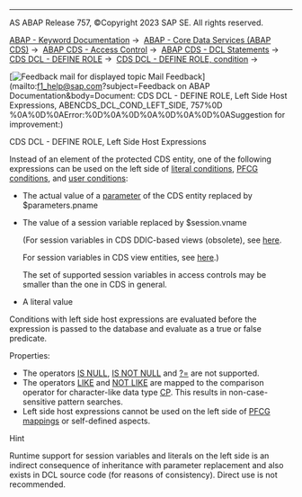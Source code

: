   

* * *

AS ABAP Release 757, ©Copyright 2023 SAP SE. All rights reserved.

[ABAP - Keyword Documentation](https://help.sap.com/doc/abapdocu_757_index_htm/7.57/en-US/abenabap.htm) →  [ABAP - Core Data Services (ABAP CDS)](https://help.sap.com/doc/abapdocu_757_index_htm/7.57/en-US/abencds.htm) →  [ABAP CDS - Access Control](https://help.sap.com/doc/abapdocu_757_index_htm/7.57/en-US/abencds_access_control.htm) →  [ABAP CDS - DCL Statements](https://help.sap.com/doc/abapdocu_757_index_htm/7.57/en-US/abencds_f1_dcl_syntax.htm) →  [CDS DCL - DEFINE ROLE](https://help.sap.com/doc/abapdocu_757_index_htm/7.57/en-US/abencds_f1_define_role.htm) →  [CDS DCL - DEFINE ROLE, condition](https://help.sap.com/doc/abapdocu_757_index_htm/7.57/en-US/abencds_dcl_role_conditions.htm) → 

 [![](Mail.gif?object=Mail.gif&sap-language=EN "Feedback mail for displayed topic") Mail Feedback](mailto:f1_help@sap.com?subject=Feedback on ABAP Documentation&body=Document: CDS DCL - DEFINE ROLE, Left Side Host Expressions, ABENCDS_DCL_COND_LEFT_SIDE, 757%0D
%0A%0D%0AError:%0D%0A%0D%0A%0D%0A%0D%0ASuggestion for improvement:)

CDS DCL - DEFINE ROLE, Left Side Host Expressions

Instead of an element of the protected CDS entity, one of the following expressions can be used on the left side of [literal conditions](https://help.sap.com/doc/abapdocu_757_index_htm/7.57/en-US/abencds_f1_cond_literal.htm), [PFCG conditions](https://help.sap.com/doc/abapdocu_757_index_htm/7.57/en-US/abencds_f1_cond_pfcg.htm), and [user conditions](https://help.sap.com/doc/abapdocu_757_index_htm/7.57/en-US/abencds_f1_cond_user.htm):

-   The actual value of a [parameter](https://help.sap.com/doc/abapdocu_757_index_htm/7.57/en-US/abencds_f1_param.htm) of the CDS entity replaced by $parameters.pname
-   The value of a session variable replaced by $session.vname
    
    (For session variables in CDS DDIC-based views (obsolete), see [here](https://help.sap.com/doc/abapdocu_757_index_htm/7.57/en-US/abencds_session_variable_v1.htm).
    
    For session variables in CDS view entities, see [here](https://help.sap.com/doc/abapdocu_757_index_htm/7.57/en-US/abencds_session_variable_v2.htm).)
    
    The set of supported session variables in access controls may be smaller than the one in CDS in general.
    
-   A literal value

Conditions with left side host expressions are evaluated before the expression is passed to the database and evaluate as a true or false predicate.

Properties:

-   The operators [IS NULL](https://help.sap.com/doc/abapdocu_757_index_htm/7.57/en-US/abencds_cond_expr_null_v2.htm), [IS NOT NULL](https://help.sap.com/doc/abapdocu_757_index_htm/7.57/en-US/abencds_cond_expr_null_v2.htm) and [?=](https://help.sap.com/doc/abapdocu_757_index_htm/7.57/en-US/abapmove_cast.htm) are not supported.
-   The operators [LIKE](https://help.sap.com/doc/abapdocu_757_index_htm/7.57/en-US/abencds_f1_cond_literal.htm) and [NOT LIKE](https://help.sap.com/doc/abapdocu_757_index_htm/7.57/en-US/abencds_f1_cond_literal.htm) are mapped to the comparison operator for character-like data type [CP](https://help.sap.com/doc/abapdocu_757_index_htm/7.57/en-US/abenlogexp_strings.htm). This results in non-case-sensitive pattern searches.
-   Left side host expressions cannot be used on the left side of [PFCG mappings](https://help.sap.com/doc/abapdocu_757_index_htm/7.57/en-US/abencds_pfcg_mapping_glosry.htm "Glossary Entry") or self-defined aspects.

Hint

Runtime support for session variables and literals on the left side is an indirect consequence of inheritance with parameter replacement and also exists in DCL source code (for reasons of consistency). Direct use is not recommended.